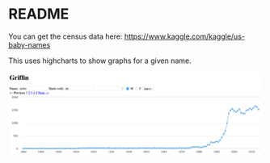 # README

You can get the census data here: https://www.kaggle.com/kaggle/us-baby-names

This uses highcharts to show graphs for a given name.

![showing the cool graph](names-screenshot.png)


